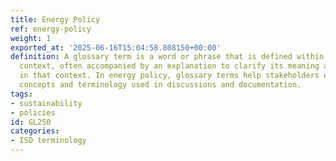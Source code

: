 ```yaml
---
title: Energy Policy
ref: energy-policy
weight: 1
exported_at: '2025-06-16T15:04:58.808150+00:00'
definition: A glossary term is a word or phrase that is defined within a specific
  context, often accompanied by an explanation to clarify its meaning and relevance
  in that context. In energy policy, glossary terms help stakeholders understand key
  concepts and terminology used in discussions and documentation.
tags:
- sustainability
- policies
id: GL250
categories:
- ISO terminology
---
```


